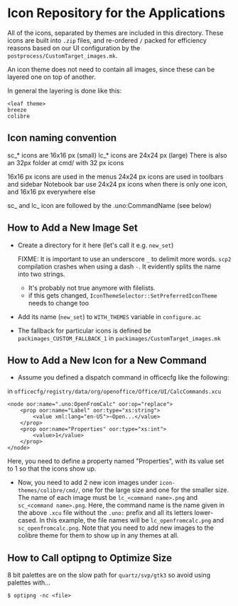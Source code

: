 # Icon Repository for the Applications

All of the icons, separated by themes are included in this
directory. These icons are built into `.zip` files, and re-ordered `/`
packed for efficiency reasons based on our UI configuration by the
`postprocess/CustomTarget_images.mk`.

An icon theme does not need to contain all images, since these can be
layered one on top of another.

In general the layering is done like this:

    <leaf theme>
    breeze
    colibre

## Icon naming convention

sc_* icons are 16x16 px (small)
lc_* icons are 24x24 px (large)
There is also an 32px folder at cmd/ with 32 px icons

16x16 px icons are used in the menus
24x24 px icons are used in toolbars and sidebar
Notebook bar use 24x24 px icons when there is only one icon, and 16x16 px everywhere else

sc_ and lc_ icon are followed by the .uno:CommandName (see below)


## How to Add a New Image Set

- Create a directory for it here (let's call it e.g. `new_set`)

    FIXME: It is important to use an underscore `_` to delimit more words.
         `scp2` compilation crashes when using a dash `-`.
         It evidently splits the name into two strings.

    + It's probably not true anymore with filelists.
    + if this gets changed, `IconThemeSelector::SetPreferredIconTheme` needs to change too

- Add its name (`new_set`) to `WITH_THEMES` variable in `configure.ac`

- The fallback for particular icons is defined be `packimages_CUSTOM_FALLBACK_1`
  in `packimages/CustomTarget_images.mk`


## How to Add a New Icon for a New Command

- Assume you defined a dispatch command in officecfg like the following:

in `officecfg/registry/data/org/openoffice/Office/UI/CalcCommands.xcu`

    <node oor:name=".uno:OpenFromCalc" oor:op="replace">
        <prop oor:name="Label" oor:type="xs:string">
            <value xml:lang="en-US">~Open...</value>
        </prop>
        <prop oor:name="Properties" oor:type="xs:int">
            <value>1</value>
        </prop>
    </node>

  Here, you need to define a property named "Properties", with its value set
  to 1 so that the icons show up.

- Now, you need to add 2 new icon images under `icon-themes/colibre/cmd/`, one
  for the large size and one for the smaller size.  The name of each image
  must be `lc_<command name>.png` and `sc_<command name>.png`.  Here, the command
  name is the name given in the above `.xcu` file without the `.uno:` prefix and
  all its letters lower-cased.  In this example, the file names will be
  `lc_openfromcalc.png` and `sc_openfromcalc.png`.  Note that you need to add new
  images to the colibre theme for them to show up in any themes at all.

## How to Call optipng to Optimize Size

8 bit palettes are on the slow path for `quartz/svp/gtk3` so avoid using palettes with...

    $ optipng -nc <file>
